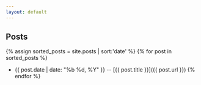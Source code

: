 ```yaml
---
layout: default
---
```


## Posts
{% assign sorted_posts = site.posts | sort:'date' %}
{% for post in sorted_posts %}
  * {{ post.date | date: "%b %d, %Y" }} -- [{{ post.title }}]({{ post.url }})
{% endfor %}
